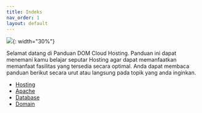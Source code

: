 ```yaml
---
title: Indeks
nav_order: 1
layout: default
---
```


![](https://dom.my.id/assets/icon.svg){: width="30%"}

Selamat datang di Panduan DOM Cloud Hosting. Panduan ini dapat menemani kamu belajar seputar Hosting agar dapat memanfaatkan memanfaat fasilitas yang tersedia secara optimal. Anda dapat membaca panduan berikut secara urut atau langsung pada topik yang anda inginkan.

+ [Hosting](hosting/)
+ [Apache](apache/)
+ [Database](database/)
+ [Domain](domain/)
